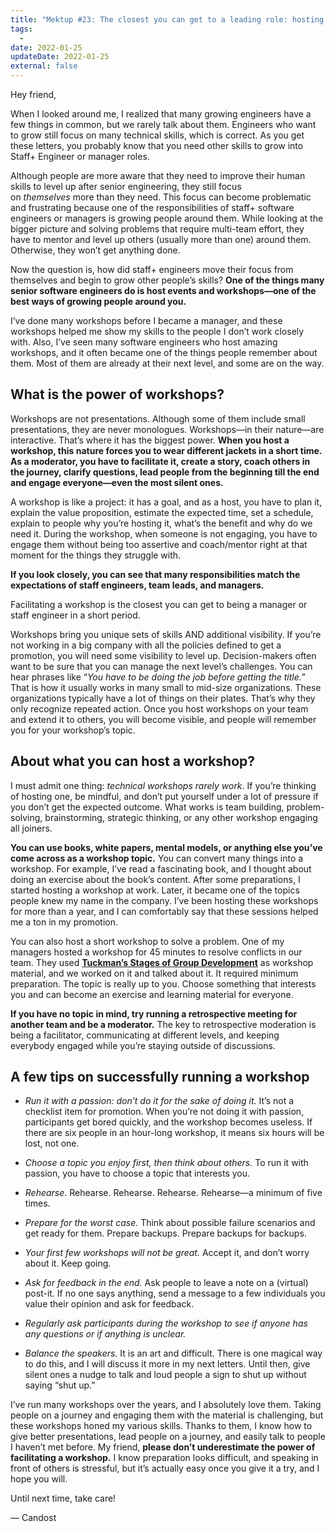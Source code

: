 ```yaml
---
title: "Mektup #23: The closest you can get to a leading role: hosting a workshop"
tags:
  -
date: 2022-01-25
updateDate: 2022-01-25
external: false
---
```


Hey friend,

When I looked around me, I realized that many growing engineers have a few things in common, but we rarely talk about them. Engineers who want to grow still focus on many technical skills, which is correct. As you get these letters, you probably know that you need other skills to grow into Staff+ Engineer or manager roles.

Although people are more aware that they need to improve their human skills to level up after senior engineering, they still focus on _themselves_ more than they need. This focus can become problematic and frustrating because one of the responsibilities of staff+ software engineers or managers is growing people around them. While looking at the bigger picture and solving problems that require multi-team effort, they have to mentor and level up others (usually more than one) around them. Otherwise, they won’t get anything done.

Now the question is, how did staff+ engineers move their focus from themselves and begin to grow other people’s skills? **One of the things many senior software engineers do is host events and workshops—one of the best ways of growing people around you.**

I’ve done many workshops before I became a manager, and these workshops helped me show my skills to the people I don’t work closely with. Also, I’ve seen many software engineers who host amazing workshops, and it often became one of the things people remember about them. Most of them are already at their next level, and some are on the way.

## What is the power of workshops?

Workshops are not presentations. Although some of them include small presentations, they are never monologues. Workshops—in their nature—are interactive. That’s where it has the biggest power. **When you host a workshop, this nature forces you to wear different jackets in a short time. As a moderator, you have to facilitate it, create a story, coach others in the journey, clarify questions, lead people from the beginning till the end and engage everyone—even the most silent ones.**

A workshop is like a project: it has a goal, and as a host, you have to plan it, explain the value proposition, estimate the expected time, set a schedule, explain to people why you’re hosting it, what’s the benefit and why do we need it. During the workshop, when someone is not engaging, you have to engage them without being too assertive and coach/mentor right at that moment for the things they struggle with.

**If you look closely, you can see that many responsibilities match the expectations of staff engineers, team leads, and managers.**

Facilitating a workshop is the closest you can get to being a manager or staff engineer in a short period.

Workshops bring you unique sets of skills AND additional visibility. If you’re not working in a big company with all the policies defined to get a promotion, you will need some visibility to level up. Decision-makers often want to be sure that you can manage the next level’s challenges. You can hear phrases like “_You have to be doing the job before getting the title._” That is how it usually works in many small to mid-size organizations. These organizations typically have a lot of things on their plates. That’s why they only recognize repeated action. Once you host workshops on your team and extend it to others, you will become visible, and people will remember you for your workshop’s topic.

## About what you can host a workshop?

I must admit one thing: _technical workshops rarely work_. If you’re thinking of hosting one, be mindful, and don’t put yourself under a lot of pressure if you don’t get the expected outcome. What works is team building, problem-solving, brainstorming, strategic thinking, or any other workshop engaging all joiners.

**You can use books, white papers, mental models, or anything else you’ve come across as a workshop topic.** You can convert many things into a workshop. For example, I’ve read a fascinating book, and I thought about doing an exercise about the book’s content. After some preparations, I started hosting a workshop at work. Later, it became one of the topics people knew my name in the company. I’ve been hosting these workshops for more than a year, and I can comfortably say that these sessions helped me a ton in my promotion.

You can also host a short workshop to solve a problem. One of my managers hosted a workshop for 45 minutes to resolve conflicts in our team. They used **[Tuckman’s Stages of Group Development](https://en.wikipedia.org/wiki/Tuckman%27s_stages_of_group_development)** as workshop material, and we worked on it and talked about it. It required minimum preparation. The topic is really up to you. Choose something that interests you and can become an exercise and learning material for everyone.

**If you have no topic in mind, try running a retrospective meeting for another team and be a moderator.** The key to retrospective moderation is being a facilitator, communicating at different levels, and keeping everybody engaged while you’re staying outside of discussions.

## A few tips on successfully running a workshop

- _Run it with a passion: don’t do it for the sake of doing it._ It’s not a checklist item for promotion. When you’re not doing it with passion, participants get bored quickly, and the workshop becomes useless. If there are six people in an hour-long workshop, it means six hours will be lost, not one.

- _Choose a topic you enjoy first, then think about others._ To run it with passion, you have to choose a topic that interests you.
- _Rehearse_. Rehearse. Rehearse. Rehearse. Rehearse—a minimum of five times.
- _Prepare for the worst case._ Think about possible failure scenarios and get ready for them. Prepare backups. Prepare backups for backups.
- _Your first few workshops will not be great._ Accept it, and don’t worry about it. Keep going.
- _Ask for feedback in the end._ Ask people to leave a note on a (virtual) post-it. If no one says anything, send a message to a few individuals you value their opinion and ask for feedback.
- _Regularly ask participants during the workshop to see if anyone has any questions or if anything is unclear._
- _Balance the speakers._ It is an art and difficult. There is one magical way to do this, and I will discuss it more in my next letters. Until then, give silent ones a nudge to talk and loud people a sign to shut up without saying “shut up.”

I’ve run many workshops over the years, and I absolutely love them. Taking people on a journey and engaging them with the material is challenging, but these workshops honed my various skills. Thanks to them, I know how to give better presentations, lead people on a journey, and easily talk to people I haven’t met before. My friend, **please don’t underestimate the power of facilitating a workshop.** I know preparation looks difficult, and speaking in front of others is stressful, but it’s actually easy once you give it a try, and I hope you will.

Until next time, take care!

— Candost​​